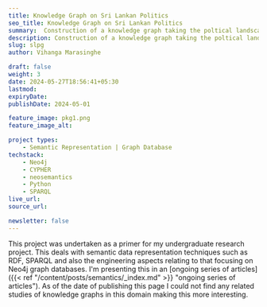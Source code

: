 ```yaml
---
title: Knowledge Graph on Sri Lankan Politics
seo_title: Knowledge Graph on Sri Lankan Politics
summary:  Construction of a knowledge graph taking the poltical landscape of Sri Lanka as the subject.
description: Construction of a knowledge graph taking the poltical landscape of Sri Lanka as the subject.
slug: slpg
author: Vihanga Marasinghe

draft: false
weight: 3
date: 2024-05-27T18:56:41+05:30
lastmod: 
expiryDate: 
publishDate: 2024-05-01

feature_image: pkg1.png
feature_image_alt: 

project types: 
    - Semantic Representation | Graph Database
techstack:
    - Neo4j 
    - CYPHER 
    - neosemantics
    - Python
    - SPARQL 
live_url: 
source_url: 

newsletter: false
---
```

This project was undertaken as a primer for my undergraduate research project. This deals with semantic data representation techniques such as RDF, SPARQL and also the engineering aspects relating to that focusing on Neo4j graph databases. I'm presenting this in an [ongoing series of articles]({{< ref "/content/posts/semantics/_index.md" >}} "ongoing series of articles"). As of the date of publishing this page I could not find any related studies of knowledge graphs in this domain making this more interesting.
